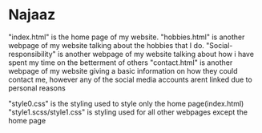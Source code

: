 # Najaaz

"index.html" is the home page of my website.
"hobbies.html" is another webpage of my website talking about the hobbies that I do.
"Social-responsibility" is another webpage of my website talking about how i have spent my time on the betterment of others
"contact.html" is another webpage of my website giving a basic information on how they could contact me, however any of the social media accounts arent linked due to personal reasons

"style0.css" is the styling used to style only the home page(index.html)
"style1.scss/style1.css" is styling used for all other webpages except the home page